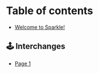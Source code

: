 # Table of contents

* [Welcome to Sparkle!](README.md)

## 🕹 Interchanges

* [Page 1](interchanges/page-1.md)
